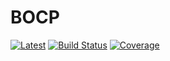 # BOCP

[![Latest](https://img.shields.io/badge/docs-latest-blue.svg)](https://invenia.pages.invenia.ca/BOCP.jl/)
[![Build Status](https://gitlab.invenia.ca/invenia/BOCP.jl/badges/master/build.svg)](https://gitlab.invenia.ca/invenia/BOCP.jl/commits/master)
[![Coverage](https://gitlab.invenia.ca/invenia/BOCP.jl/badges/master/coverage.svg)](https://gitlab.invenia.ca/invenia/BOCP.jl/commits/master)
